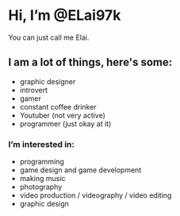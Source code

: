 # Hi, I’m @ELai97k
 You can just call me Elai.
 
## I am a lot of things, here's some:
- graphic designer
- introvert
- gamer
- constant coffee drinker
- Youtuber (not very active)
- programmer (just okay at it)
 
### I’m interested in:
- programming
- game design and game development
- making music
- photography
- video production / videography / video editing
- graphic design

